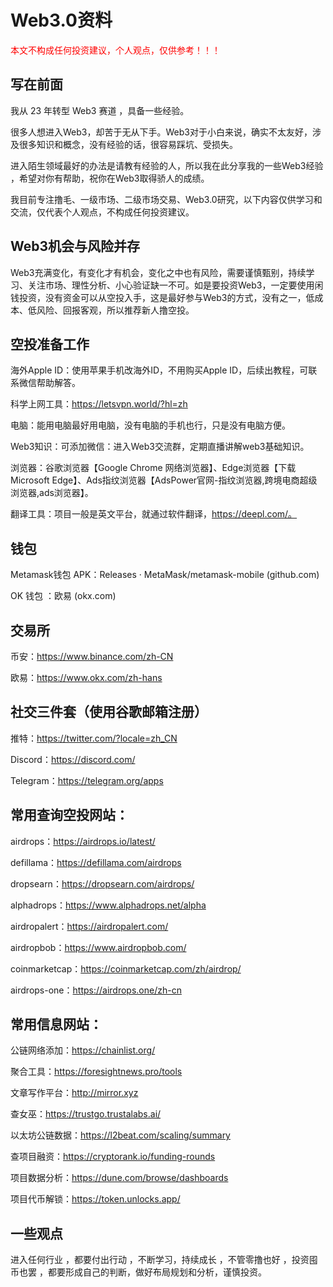 Web3.0资料
=========
<font color=#FF0000>本文不构成任何投资建议，个人观点，仅供参考！！！</font>
## 写在前面
我从 23 年转型 Web3 赛道 ，具备一些经验。

很多人想进入Web3，却苦于无从下手。Web3对于小白来说，确实不太友好，涉及很多知识和概念，没有经验的话，很容易踩坑、受损失。

进入陌生领域最好的办法是请教有经验的人，所以我在此分享我的一些Web3经验 ，希望对你有帮助，祝你在Web3取得骄人的成绩。

我目前专注撸毛、一级市场、二级市场交易、Web3.0研究，以下内容仅供学习和交流，仅代表个人观点，不构成任何投资建议。

## Web3机会与风险并存

Web3充满变化，有变化才有机会，变化之中也有风险，需要谨慎甄别，持续学习、关注市场、理性分析、小心验证缺一不可。如是要投资Web3，一定要使用闲钱投资，没有资金可以从空投入手，这是最好参与Web3的方式，没有之一，低成本、低风险、回报客观，所以推荐新人撸空投。

## 空投准备工作
海外Apple ID：使用苹果手机改海外ID，不用购买Apple ID，后续出教程，可联系微信帮助解答。

科学上网工具：https://letsvpn.world/?hl=zh

电脑：能用电脑最好用电脑，没有电脑的手机也行，只是没有电脑方便。

Web3知识：可添加微信：进入Web3交流群，定期直播讲解web3基础知识。

浏览器：谷歌浏览器【Google Chrome 网络浏览器】、Edge浏览器【下载 Microsoft Edge】、Ads指纹浏览器【AdsPower官网-指纹浏览器,跨境电商超级浏览器,ads浏览器】。

翻译工具：项目一般是英文平台，就通过软件翻译，https://deepl.com/。

## 钱包

Metamask钱包 APK：Releases · MetaMask/metamask-mobile (github.com)

OK 钱包 ：欧易 (okx.com)


## 交易所

币安：https://www.binance.com/zh-CN

欧易：https://www.okx.com/zh-hans

## 社交三件套（使用谷歌邮箱注册）
推特：https://twitter.com/?locale=zh_CN

Discord：https://discord.com/

Telegram：https://telegram.org/apps



## 常用查询空投网站：
airdrops：https://airdrops.io/latest/

defillama：https://defillama.com/airdrops

dropsearn：https://dropsearn.com/airdrops/

alphadrops：https://www.alphadrops.net/alpha

airdropalert：https://airdropalert.com/

airdropbob：https://www.airdropbob.com/

coinmarketcap：https://coinmarketcap.com/zh/airdrop/

airdrops-one：https://airdrops.one/zh-cn


## 常用信息网站：

公链网络添加：https://chainlist.org/

聚合工具：https://foresightnews.pro/tools

文章写作平台：http://mirror.xyz

查女巫：https://trustgo.trustalabs.ai/

以太坊公链数据：https://l2beat.com/scaling/summary

查项目融资：https://cryptorank.io/funding-rounds

项目数据分析：https://dune.com/browse/dashboards

项目代币解锁：https://token.unlocks.app/


## 一些观点

进入任何行业 ，都要付出行动 ，不断学习，持续成长 ，不管零撸也好 ，投资囤币也罢 ，都要形成自己的判断，做好布局规划和分析，谨慎投资。
